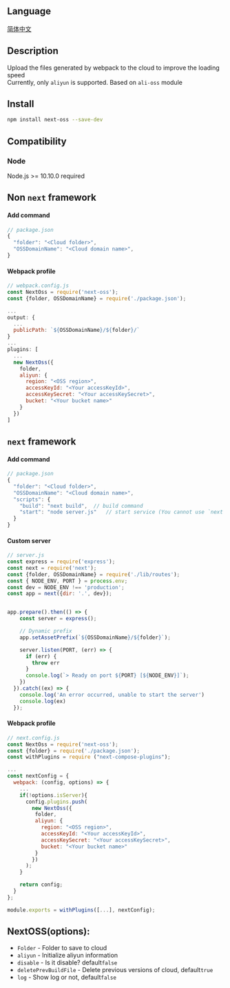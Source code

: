 ## Language
[简体中文](https://github.com/kszitt/next-oss/blob/master/README.md)

## Description
Upload the files generated by webpack to the cloud to improve the loading speed  
Currently, only `aliyun` is supported. Based on `ali-oss` module  

## Install
```bash
npm install next-oss --save-dev
```

## Compatibility
### Node
Node.js >= 10.10.0 required

## Non `next` framework
#### Add command
```jsx
// package.json
{
  "folder": "<Cloud folder>",
  "OSSDomainName": "<Cloud domain name>",
}
```
#### Webpack profile
```jsx
// webpack.config.js
const NextOss = require('next-oss');
const {folder, OSSDomainName} = require('./package.json');

...
output: {
  ...
  publicPath: `${OSSDomainName}/${folder}/`
}
...
plugins: [
  ...
  new NextOss({
    folder,
    aliyun: {
      region: "<OSS region>",
      accessKeyId: "<Your accessKeyId>",
      accessKeySecret: "<Your accessKeySecret>",
      bucket: "<Your bucket name>"
    }
  })
]
```
## `next` framework
#### Add command
```jsx
// package.json
{
  "folder": "<Cloud folder>",
  "OSSDomainName": "<Cloud domain name>",
  "scripts": {
    "build": "next build",  // build command
    "start": "node server.js"   // start service (You cannot use `next start` here. You need to customize the server)
  }
}
```
#### Custom server
```jsx
// server.js
const express = require('express');
const next = require('next');
const {folder, OSSDomainName} = require('./lib/routes');
const { NODE_ENV, PORT } = process.env;
const dev = NODE_ENV !== 'production';
const app = next({dir: '.', dev});


app.prepare().then(() => {
    const server = express();

    // Dynamic prefix
    app.setAssetPrefix(`${OSSDomainName}/${folder}`);

    server.listen(PORT, (err) => {
      if (err) {
        throw err
      }
      console.log(`> Ready on port ${PORT} [${NODE_ENV}]`);
    })
  }).catch((ex) => {
    console.log('An error occurred, unable to start the server')
    console.log(ex)
  });
```
#### Webpack profile
```jsx
// next.config.js
const NextOss = require('next-oss');
const {folder} = require('./package.json');
const withPlugins = require ("next-compose-plugins");

...
const nextConfig = {
  webpack: (config, options) => {
    ...
    if(!options.isServer){
      config.plugins.push(
        new NextOss({
         folder,
         aliyun: {
           region: "<OSS region>",
           accessKeyId: "<Your accessKeyId>",
           accessKeySecret: "<Your accessKeySecret>",
           bucket: "<Your bucket name>"
         }
        })
      );
    }

    return config;
  }
};

module.exports = withPlugins([...], nextConfig);
```

## NextOSS(options):
- `Folder` - Folder to save to cloud
- `aliyun` - Initialize aliyun information
- `disable` - Is it disable? default`false`
- `deletePrevBuildFile` - Delete previous versions of cloud, default`true`
- `log` - Show log or not, default`false`

